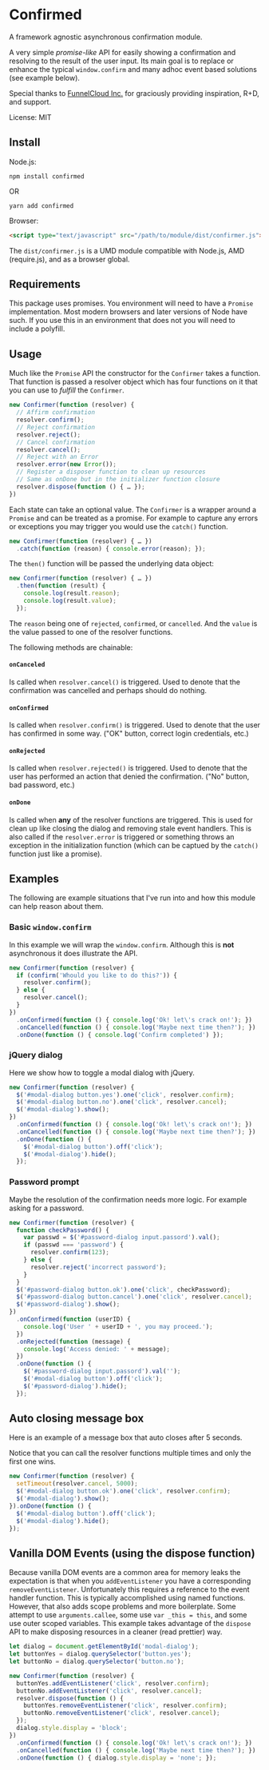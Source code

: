 # Confirmed

A framework agnostic asynchronous confirmation module.

A very simple *promise-like* API for easily showing a confirmation and
resolving to the result of the user input. Its main goal is to replace or
enhance the typical `window.confirm` and many adhoc event based solutions (see
example below).

Special thanks to [FunnelCloud Inc.](http://funnelcloud.io/) for graciously
providing inspiration, R+D, and support.

License: MIT

## Install

Node.js:

    npm install confirmed

OR

    yarn add confirmed

Browser:

```html
<script type="text/javascript" src="/path/to/module/dist/confirmer.js"></script>
```

The `dist/confirmer.js` is a UMD module compatible with Node.js, AMD
(require.js), and as a browser global.

## Requirements

This package uses promises. You environment will need to have a `Promise`
implementation. Most modern browsers and later versions of Node have such. If
you use this in an environment that does not you will need to include a
polyfill.

## Usage

Much like the `Promise` API the constructor for the `Confirmer` takes
a function. That function is passed a resolver object which has four functions
on it that you can use to *fulfill* the `Confirmer`.

```js
new Confirmer(function (resolver) {
  // Affirm confirmation
  resolver.confirm();
  // Reject confirmation
  resolver.reject();
  // Cancel confirmation
  resolver.cancel();
  // Reject with an Error
  resolver.error(new Error());
  // Register a disposer function to clean up resources
  // Same as onDone but in the initializer function closure
  resolver.dispose(function () { … });
})
```

Each state can take an optional value. The `Confirmer` is a wrapper around
a `Promise` and can be treated as a promise. For example to capture any errors
or exceptions you may trigger you would use the `catch()` function.

```js
new Confirmer(function (resolver) { … })
  .catch(function (reason) { console.error(reason); });
```

The `then()` function will be passed the underlying data object:

```js
new Confirmer(function (resolver) { … })
  .then(function (result) {
    console.log(result.reason);
    console.log(result.value);
  });
```

The `reason` being one of `rejected`, `confirmed`, or `cancelled`. And the
`value` is the value passed to one of the resolver functions.

The following methods are chainable:

#### `onCanceled`

Is called when `resolver.cancel()` is triggered. Used to denote that the
confirmation was cancelled and perhaps should do nothing.

#### `onConfirmed`

Is called when `resolver.confirm()` is triggered. Used to denote that the user
has confirmed in some way. ("OK" button, correct login credentials, etc.)

#### `onRejected`

Is called when `resolver.rejected()` is triggered. Used to denote that the user
has performed an action that denied the confirmation. ("No" button, bad
password, etc.)

#### `onDone`

Is called when **any** of the resolver functions are triggered. This is used for
clean up like closing the dialog and removing stale event handlers. This is also
called if the `resolver.error` is triggered or something throws an exception in
the initialization function (which can be captued by the `catch()` function just
like a promise).

## Examples

The following are example situations that I've run into and how this module can
help reason about them.

### Basic `window.confirm`

In this example we will wrap the `window.confirm`. Although this is **not**
asynchronous it does illustrate the API.

```js
new Confirmer(function (resolver) {
  if (confirm('Whould you like to do this?')) {
    resolver.confirm();
  } else {
    resolver.cancel();
  }
})
  .onConfirmed(function () { console.log('Ok! let\'s crack on!'); })
  .onCancelled(function () { console.log('Maybe next time then?'); })
  .onDone(function () { console.log('Confirm completed') });
```

### jQuery dialog

Here we show how to toggle a modal dialog with jQuery.

```js
new Confirmer(function (resolver) {
  $('#modal-dialog button.yes').one('click', resolver.confirm);
  $('#modal-dialog button.no').one('click', resolver.cancel);
  $('#modal-dialog').show();
})
  .onConfirmed(function () { console.log('Ok! let\'s crack on!'); })
  .onCancelled(function () { console.log('Maybe next time then?'); })
  .onDone(function () {
    $('#modal-dialog button').off('click');
    $('#modal-dialog').hide();
  });
```

### Password prompt

Maybe the resolution of the confirmation needs more logic. For example asking
for a password.

```js
new Confirmer(function (resolver) {
  function checkPassword() {
    var passwd = $('#password-dialog input.passord').val();
    if (passwd === 'password') {
      resolver.confirm(123);
    } else {
      resolver.reject('incorrect password');
    }
  }
  $('#password-dialog button.ok').one('click', checkPassword);
  $('#password-dialog button.cancel').one('click', resolver.cancel);
  $('#password-dialog').show();
})
  .onConfirmed(function (userID) {
    console.log('User ' + userID + ', you may proceed.');
  })
  .onRejected(function (message) {
    console.log('Access denied: ' + message);
  })
  .onDone(function () {
    $('#password-dialog input.passord').val('');
    $('#modal-dialog button').off('click');
    $('#password-dialog').hide();
  });
```

## Auto closing message box

Here is an example of a message box that auto closes after 5 seconds.

Notice that you can call the resolver functions multiple times and only the
first one wins.

```js
new Confirmer(function (resolver) {
  setTimeout(resolver.cancel, 5000);
  $('#modal-dialog button.ok').one('click', resolver.confirm);
  $('#modal-dialog').show();
}).onDone(function () {
  $('#modal-dialog button').off('click');
  $('#modal-dialog').hide();
});
```

## Vanilla DOM Events (using the dispose function)

Because vanilla DOM events are a common area for memory leaks the expectation
is that when you `addEventListener` you have a corresponding
`removeEventListener`. Unfortunately this requires a reference to the event
handler function. This is typically accomplished using named functions.
However, that also adds scope problems and more boilerplate. Some attempt to
use `arguments.callee`, some use `var _this = this`, and some use outer scoped
variables. This example takes advantage of the `dispose` API to make disposing
resources in a cleaner (read prettier) way.

```js
let dialog = document.getElementById('modal-dialog');
let buttonYes = dialog.querySelector('button.yes');
let buttonNo = dialog.querySelector('button.no');

new Confirmer(function (resolver) {
  buttonYes.addEventListener('click', resolver.confirm);
  buttonNo.addEventListener('click', resolver.cancel);
  resolver.dispose(function () {
    buttonYes.removeEventListener('click', resolver.confirm);
    buttonNo.removeEventListener('click', resolver.cancel);
  });
  dialog.style.display = 'block';
})
  .onConfirmed(function () { console.log('Ok! let\'s crack on!'); })
  .onCancelled(function () { console.log('Maybe next time then?'); })
  .onDone(function () { dialog.style.display = 'none'; });
```
